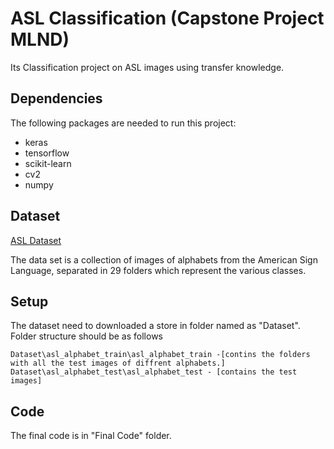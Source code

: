 # ASL Classification (Capstone Project MLND)

Its Classification project on ASL images using transfer knowledge.

## Dependencies

The following packages are needed to run this project:

- keras
- tensorflow
- scikit-learn 
- cv2 
- numpy

## Dataset
[ASL Dataset](https://www.kaggle.com/grassknoted/asl-alphabet) 

The data set is a collection of images of alphabets from the American Sign Language, separated in 29 folders which represent the various classes.

## Setup

The dataset need to downloaded a store in folder named as  "Dataset". Folder structure should be as follows

```
Dataset\asl_alphabet_train\asl_alphabet_train -[contins the folders with all the test images of diffrent alphabets.]
Dataset\asl_alphabet_test\asl_alphabet_test - [contains the test images]
```

## Code

The final code is in "Final Code" folder.